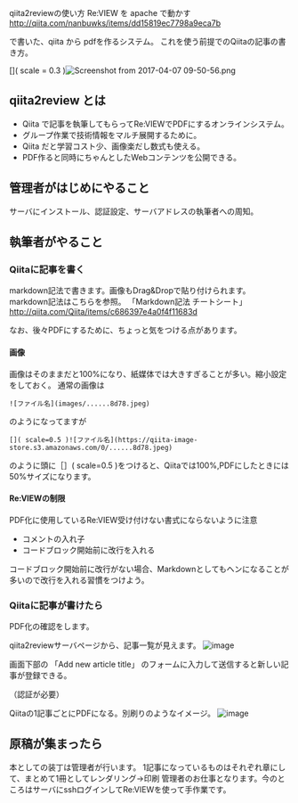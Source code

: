 qiita2reviewの使い方
Re:VIEW を apache で動かす
http://qiita.com/nanbuwks/items/dd15819ec7798a9eca7b

で書いた、qiita から pdfを作るシステム。
これを使う前提でのQiitaの記事の書き方。

[]( scale = 0.3 )![Screenshot from 2017-04-07 09-50-56.png](https://qiita-image-store.s3.amazonaws.com/0/139524/80cbc196-d4ef-b880-733c-54d0a8aa45bb.png)

## qiita2review とは

- Qiita で記事を執筆してもらってRe:VIEWでPDFにするオンラインシステム。
- グループ作業で技術情報をマルチ展開するために。
- Qiita だと学習コスト少、画像楽だし数式も使える。
- PDF作ると同時にちゃんとしたWebコンテンツを公開できる。

## 管理者がはじめにやること

サーバにインストール、認証設定、サーバアドレスの執筆者への周知。

## 執筆者がやること

### Qiitaに記事を書く

markdown記法で書きます。画像もDrag&Dropで貼り付けられます。
markdown記法はこちらを参照。
「Markdown記法 チートシート」
http://qiita.com/Qiita/items/c686397e4a0f4f11683d

なお、後々PDFにするために、ちょっと気をつける点があります。

#### 画像
画像はそのままだと100%になり、紙媒体では大きすぎることが多い。縮小設定をしておく。
通常の画像は

```
![ファイル名](images/......8d78.jpeg)
```

のようになってますが

```
[]( scale=0.5 )![ファイル名](https://qiita-image-store.s3.amazonaws.com/0/......8d78.jpeg)

```
のように頭に［］( scale=0.5 )をつけると、Qiitaでは100%,PDFにしたときには50%サイズになります。


#### Re:VIEWの制限

PDF化に使用しているRe:VIEW受け付けない書式にならないように注意
- コメントの入れ子
- コードブロック開始前に改行を入れる

コードブロック開始前に改行がない場合、Markdownとしてもヘンになることが多いので改行を入れる習慣をつけよう。


### Qiitaに記事が書けたら

PDF化の確認をします。

qiita2reviewサーバページから、記事一覧が見えます。
[]( scale=0.3 )![image](https://qiita-image-store.s3.amazonaws.com/0/139524/3ddd2c9c-f8fb-ac8b-1343-7f448089f045.png)

画面下部の
「Add new article title」
のフォームに入力して送信すると新しい記事が登録できる。

（認証が必要）

Qiitaの1記事ごとにPDFになる。別刷りのようなイメージ。
[]( scale=0.3 )![image](https://qiita-image-store.s3.amazonaws.com/0/139524/8e21c0ad-c493-d476-ecee-d509e614a4d1.png)

## 原稿が集まったら


本としての装丁は管理者が行います。
1記事になっているものはそれぞれ章にして、まとめて1冊としてレンダリング→印刷
管理者のお仕事となります。今のところはサーバにsshログインしてRe:VIEWを使って手作業です。
